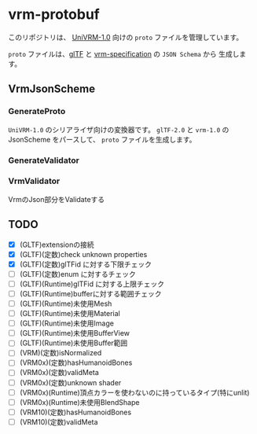 # vrm-protobuf

このリポジトリは、 [UniVRM-1.0](https://github.com/vrm-c/UniVRM_1_0) 向けの `proto` ファイルを管理しています。

`proto` ファイルは、[glTF](https://github.com/KhronosGroup/glTF) と [vrm-specification](https://github.com/vrm-c/vrm-specification) の `JSON Schema` から
生成します。

## VrmJsonScheme

### GenerateProto
`UniVRM-1.0` のシリアライザ向けの変換器です。
`glTF-2.0` と `vrm-1.0` の JsonScheme をパースして、 `proto` ファイルを生成します。

### GenerateValidator

### VrmValidator

VrmのJson部分をValidateする

## TODO

* [x] (GLTF)extensionの接続
* [x] (GLTF)(定数)check unknown properties
* [x] (GLTF)(定数)glTFid に対する下限チェック
* [ ] (GLTF)(定数)enum に対するチェック
* [ ] (GLTF)(Runtime)glTFid に対する上限チェック
* [ ] (GLTF)(Runtime)bufferに対する範囲チェック
* [ ] (GLTF)(Runtime)未使用Mesh
* [ ] (GLTF)(Runtime)未使用Material
* [ ] (GLTF)(Runtime)未使用Image
* [ ] (GLTF)(Runtime)未使用BufferView
* [ ] (GLTF)(Runtime)未使用Buffer範囲
* [ ] (VRM)(定数)isNormalized
* [ ] (VRM0x)(定数)hasHumanoidBones
* [ ] (VRM0x)(定数)validMeta
* [ ] (VRM0x)(定数)unknown shader
* [ ] (VRM0x)(Runtime)頂点カラーを使わないのに持っているタイプ(特にunlit)
* [ ] (VRM0x)(Runtime)未使用BlendShape
* [ ] (VRM10)(定数)hasHumanoidBones
* [ ] (VRM10)(定数)validMeta
